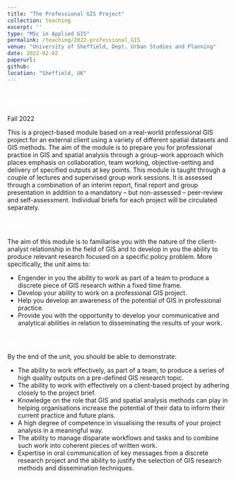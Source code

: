 ```yaml
---
title: "The Professional GIS Project"
collection: teaching
excerpt: ''
type: "MSc in Applied GIS"
permalink: /teaching/2022-professional_GIS
venue: "University of Sheffield, Dept. Urban Studies and Planning"
date: 2022-02-02
paperurl: 
github: 
location: "Sheffield, UK"
---
```


## <span style="color:white">Module Instructor</span>
Fall 2022


This is a project-based module based on a real-world professional GIS project for an external client using a variety of different spatial datasets and GIS methods. The aim of the module is to prepare you for professional practice in GIS and spatial analysis through a group-work approach which places emphasis on collaboration, team working, objective-setting and delivery of specified outputs at key points. This module is taught through a couple of lectures and supervised group work sessions. It is assessed through a combination of an interim report, final report and group presentation in addition to a mandatory – but non-assessed – peer-review and self-assessment. Individual briefs for each project will be circulated separately.


### <span style="color:white">Aims</span>
The aim of this module is to familiarise you with the nature of the client-analyst relationship in the field of GIS and to develop in you the ability to produce relevant research focused on a specific policy problem. More specifically, the unit aims to:

- Engender in you the ability to work as part of a team to produce a discrete piece of GIS research within a fixed time frame.
- Develop your ability to work on a professional GIS project.
- Help you develop an awareness of the potential of GIS in professional practice.
- Provide you with the opportunity to develop your communicative and analytical abilities in relation to disseminating the results of your work.


### <span style="color:white">Learning Outcomes</span>
By the end of the unit, you should be able to demonstrate:
- The ability to work effectively, as part of a team, to produce a series of high quality outputs on a pre-defined GIS research topic.
- The ability to work with effectively on a client-based project by adhering closely to the project brief.
- Knowledge on the role that GIS and spatial analysis methods can play in helping organisations increase the potential of their data to inform their current practice and future plans.
- A high degree of competence in visualising the results of your project analysis in a meaningful way.
- The ability to manage disparate workflows and tasks and to combine such work into coherent pieces of written work.
- Expertise in oral communication of key messages from a discrete research project and the ability to justify the selection of GIS research methods and dissemination techniques.
